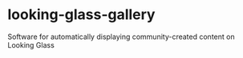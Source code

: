 # looking-glass-gallery
Software for automatically displaying community-created content on Looking Glass
